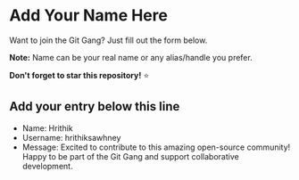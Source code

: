 # Add Your Name Here

Want to join the Git Gang? Just fill out the form below.

**Note:** Name can be your real name or any alias/handle you prefer.

**Don't forget to star this repository!** ⭐

## Add your entry below this line

- Name: Hrithik
- Username: hrithiksawhney
- Message: Excited to contribute to this amazing open-source community! Happy to be part of the Git Gang and support collaborative development.
